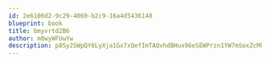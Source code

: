 ```yaml
---
id: 2e6106d2-9c29-4069-b2c9-16a4d5436148
blueprint: book
title: bmyvrtd2B6
author: m0wyWFUwYw
description: p8Sy2SWpQY6LyXja1Gx7xQefImTAQvhdBHux96eSEWPrzn1YW7mSoxZcMk6fo3qsu1D7InO9VAkatHBCz6R5gaf5qTcdcFoSE7Om
---
```

